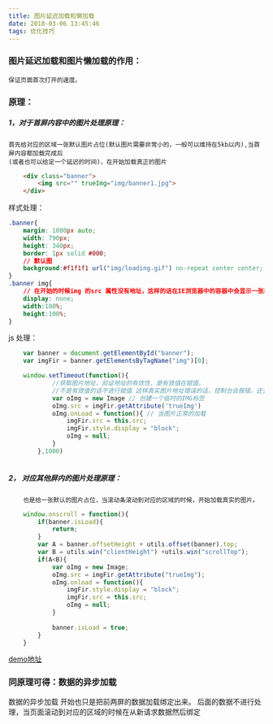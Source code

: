 ```yaml
---
title: 图片延迟加载和懒加载
date: 2018-03-06 13:45:46
tags: 优化技巧
---
```


### 图片延迟加载和图片懒加载的作用：
    保证页面首次打开的速度。
### 原理：
##### 1，对于首屏内容中的图片处理原理：
    首先给对应的区域一张默认图片占位(默认图片需要非常小的，一般可以维持在5kb以内),当首屏内容都加载完成后
    (或者也可以给定一个延迟的时间)，在开始加载真正的图片
```html
    <div class="banner">
        <img src="" trueImg="img/banner1.jpg">
    </div>
```
样式处理：
```css
.banner{
    margin: 1000px auto;
    width: 790px;
    height: 340px;
    border: 1px solid #000;
    // 默认图
    background:#f1f1f1 url("img/loading.gif") no-repeat center center;
}
.banner img{
    // 在开始的时候img 的src 属性没有地址，这样的话在IE浏览器中的容器中会显示一张碎图，不美观，所以我们让其默认是隐藏的，当真实的图片加载完成后再显示
    display: none; 
    width:100%;
    height:100%;
}
```
js 处理：
```javascript
    var banner = document.getElementById("banner");
    var imgFir = banner.getElementsByTagName("img")[0];

    window.setTimeout(function(){
            //获取图片地址，验证地址的有效性，是有效值在赋值。
            //不是有效值的话不进行赋值 这样真实图片地址错误的话，控制台会报错。还会出现碎图影响视觉效果
            var oImg = new Image // 创建一个临时的IMG标签
            oImg.src = imgFir.getAttribute('trueImg')
            oImg.onLoad = function(){ // 当图片正常的加载
                imgFir.src = this.src;
                imgFir.style.display = "block";
                oImg = null;
            }
        },1000)
        
```
##### 2， 对应其他屏内的图片处理原理：
        也是给一张默认的图片占位，当滚动条滚动到对应的区域的时候，开始加载真实的图片。
```javascript
    window.onscroll = function(){
        if(banner.isLoad){
            return;
        }
        var A = banner.offsetHeight + utils.offset(banner).top;
        var B = utils.win("clientHeight") +utils.win("scrollTop");
        if(A<B){
            var oImg = new Image;
            oImg.src = imgFir.getAttribute("trueImg");
            oImg.onload = function(){
                imgFir.style.display = "block";
                imgFir.src = this.src;
                oImg = null;
            }
            
            banner.isLoad = true;
        }
    }

```
[demo地址](/demos/2017/12-02/oneImg.html)

### 同原理可得：数据的异步加载
数据的异步加载 开始也只是把前两屏的数据加载绑定出来。 
后面的数据不进行处理，当页面滚动到对应的区域的时候在从新请求数据然后绑定